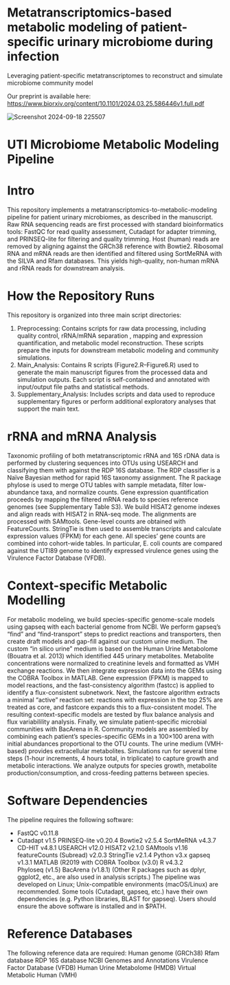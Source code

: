 # Metatranscriptomics-based metabolic modeling of patient-specific urinary microbiome during infection
Leveraging patient-specific metatranscriptomes to reconstruct and simulate microbiome community model

Our preprint is available here:
https://www.biorxiv.org/content/10.1101/2024.03.25.586446v1.full.pdf

![Screenshot 2024-09-18 225507](https://github.com/user-attachments/assets/0d2284c8-6f6d-4d0d-bc2b-8e374c1011db)



# UTI Microbiome Metabolic Modeling Pipeline
# Intro
This repository implements a metatranscriptomics-to-metabolic-modeling pipeline for patient urinary microbiomes, as described in the manuscript. Raw RNA sequencing reads are first processed with standard bioinformatics tools: FastQC for read quality assessment, Cutadapt for adapter trimming, and PRINSEQ-lite for filtering and quality trimming. Host (human) reads are removed by aligning against the GRCh38 reference with Bowtie2. Ribosomal RNA and mRNA reads are then identified and filtered using SortMeRNA with the SILVA and Rfam databases. This yields high-quality, non-human mRNA and rRNA reads for downstream analysis. 

# How the Repository Runs
This repository is organized into three main script directories:
1) Preprocessing: Contains scripts for raw data processing, including quality control, rRNA/mRNA separation , mapping and expression quantification, and metabolic model reconstruction. These scripts prepare the inputs for downstream metabolic modeling and community simulations.
2) Main_Analysis: Contains R scripts (Figure2.R–Figure6.R) used to generate the main manuscript figures from the processed data and simulation outputs. Each script is self-contained and annotated with input/output file paths and statistical methods.
3) Supplementary_Analysis: Includes scripts and data used to reproduce supplementary figures or perform additional exploratory analyses that support the main text.


# rRNA and mRNA Analysis
Taxonomic profiling of both metatranscriptomic rRNA and 16S rDNA data is performed by clustering sequences into OTUs using USEARCH and classifying them with against the RDP 16S database. The RDP classifier is a Naïve Bayesian method for rapid 16S taxonomy assignment. The R package phylose is used to merge OTU tables with sample metadata, filter low-abundance taxa, and normalize counts. Gene expression quantification proceeds by mapping the filtered mRNA reads to species reference genomes (see Supplementary Table S3). We build HISAT2 genome indexes and align reads with HISAT2 in RNA-seq mode. The alignments are processed with SAMtools. Gene-level counts are obtained with FeatureCounts. StringTie is then used to assemble transcripts and calculate expression values (FPKM) for each gene. All species’ gene counts are combined into cohort-wide tables. In particular, E. coli counts are compared against the UTI89 genome to identify expressed virulence genes using the Virulence Factor Database (VFDB). 

# Context-specific Metabolic Modelling
For metabolic modeling, we build species-specific genome-scale models using gapseq with each bacterial genome from NCBI. We perform gapseq’s “find” and “find-transport” steps to predict reactions and transporters, then create draft models and gap-fill against our custom urine medium. The custom “in silico urine” medium is based on the Human Urine Metabolome (Bouatra et al. 2013) which identified 445 urinary metabolites. Metabolite concentrations were normalized to creatinine levels and formatted as VMH exchange reactions. We then integrate expression data into the GEMs using the COBRA Toolbox  in MATLAB. Gene expression (FPKM) is mapped to model reactions, and the fast-consistency algorithm (fastcc) is applied to identify a flux-consistent subnetwork. Next, the fastcore algorithm extracts a minimal “active” reaction set: reactions with expression in the top 25% are treated as core, and fastcore expands this to a flux-consistent model. The resulting context-specific models are  tested by flux balance analysis and flux variabilility analysis. Finally, we simulate patient-specific microbial communities with BacArena in R. Community models are assembled by combining each patient’s species-specific GEMs in a 100×100  arena with initial abundances proportional to the OTU counts. The urine medium (VMH-based) provides extracellular metabolites. Simulations run for several time steps (1-hour increments, 4 hours total, in triplicate) to capture growth and metabolic interactions. We analyze outputs for species growth, metabolite production/consumption, and cross-feeding patterns between species.

# Software Dependencies
The pipeline requires the following software:
* FastQC v0.11.8
* Cutadapt v1.5
PRINSEQ-lite v0.20.4
Bowtie2 v2.5.4
SortMeRNA v4.3.7 
CD-HIT v4.8.1
USEARCH v12.0
HISAT2 v2.1.0 
SAMtools v1.16
featureCounts (Subread) v2.0.3 
StringTie v2.1.4
Python v3.x
gapseq v1.3.1
MATLAB (R2019 with COBRA Toolbox (v3.0)
R v4.3.2  
Phyloseq (v1.5)
BacArena (v1.8.1)
(Other R packages such as dplyr, ggplot2, etc., are also used in analysis scripts.)
The pipeline was developed on Linux; Unix-compatible environments (macOS/Linux) are recommended. Some tools (Cutadapt, gapseq, etc.) have their own dependencies (e.g. Python libraries, BLAST for gapseq). Users should ensure the above software is installed and in $PATH.

# Reference Databases
The following reference data are required:
Human genome (GRCh38) 
Rfam database
RDP 16S database 
NCBI Genomes and Annotations
Virulence Factor Database (VFDB)
Human Urine Metabolome (HMDB)
Virtual Metabolic Human (VMH)
